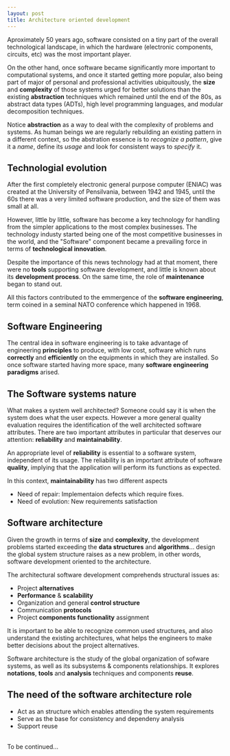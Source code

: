 ```yaml
---
layout: post
title: Architecture oriented development
---
```


Aproximately 50 years ago, software consisted on a tiny part of the overall technological landscape, in which the hardware (electronic components, circuits, etc) was the most important player.

On the other hand, once software became significantly more important to computational systems, and once it started getting more popular, also being part of major of personal and professional activities ubiquitously, the **size** and **complexity** of those systems urged for better solutions than the existing **abstraction** techniques which remained until the end of the 80s, as abstract data types (ADTs), high level programming languages, and modular decomposition techniques.

Notice **abstraction** as a way to deal with the complexity of problems and systems. As human beings we are regularly rebuilding an existing pattern in a different context, so the abstration essence is to *recognize a pattern*, give it a *name*, define its *usage* and look for consistent ways to *specify* it.

## Technologial evolution

After the first completely electronic general purpose computer (ENIAC) was created at the University of Pensilvania, between 1942 and 1945, until the 60s there was a very limited software production, and the size of them was small at all.

However, little by little, software has become a key technology for handling from the simpler applications to the most complex businesses. The technology industy started being one of the most competitive businesses in the world, and the "Software" component became a prevailing force in terms of **technological innovation**.

Despite the importance of this news technology had at that moment, there were no **tools** supporting software development, and little is known about its **development process**. On the same time, the role of **maintenance** began to stand out.

All this factors contributed to the emmergence of the **software engineering**, term coined in a seminal NATO conference which happened in 1968.

## Software Engineering

The central idea in software engineering is to take advantage of engineering **principles** to produce, with low cost, software which runs **correctly** and **efficiently** on the equipments in which they are installed. So once software started having more space, many **software engineering paradigms** arised. 

## The Software systems nature

What makes a system well architected? Someone could say it is when the system does what the user expects. However a more general quality evaluation requires the identification of the well architected software attributes. There are two important attributes in particular that deserves our attention: **reliability** and **maintainability**.

An appropriate level of **reliability** is essential to a software system, independent of its usage. The reliability is an important attribute of software **quality**, implying that the application will perform its functions as expected.

In this context, **maintainability** has two different aspects

- Need of repair: Implementaion defects which require fixes.
- Need of evolution: New requirements satisfaction


## Software architecture

Given the growth in terms of **size** and **complexity**, the development problems started exceeding the **data structures** and **algorithms**... design the global system structure raises as a new problem, in other words, software development oriented to the architecture.

The architectural software development comprehends structural issues as:

- Project **alternatives**
- **Performance** & **scalability**
- Organization and general **control structure**
- Communication **protocols**
- Project **components functionality** assignment 

It is important to be able to recognize common used structures, and also understand the existing architectures, what helps the engineers to make better decisions about the project alternatives. 

Software architecture is the study of the global organization of sofware systems, as well as its subsystems & components relationships. It explores **notations**, **tools** and **analysis** techniques and components **reuse**.


## The need of the software architecture role

- Act as an structure which enables attending the system requirements
- Serve as the base for consistency and dependeny analysis
- Support reuse




<br />
To be continued...





